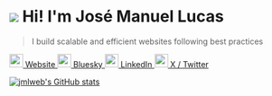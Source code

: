 # ![](https://emojis.slackmojis.com/emojis/images/1643514057/143/waving.gif?1643514057) Hi! I'm José Manuel Lucas

> I build scalable and efficient websites following best practices

<div class="btn-wrapper">
<a href="https://jmlweb.es/en" class="btn">
    <img height="24" width="24" src="https://cdn.simpleicons.org/astro" /> Website
  </a>
  <a href="https://bsky.app/profile/jmlweb.bsky.social" class="btn">
    <img height="24" width="24" src="https://cdn.simpleicons.org/bluesky" /> Bluesky
  </a>
  <a href="https://www.linkedin.com/in/josemanuellucas/" class="btn">
    <img height="24" width="24" src="https://cdn.simpleicons.org/linkedin" /> LinkedIn
  </a>
  <a href="https://x.com/jmlweb" class="btn">
    <img height="24" width="24" src="https://cdn.simpleicons.org/x/333333/eeeeee" /> X / Twitter
  </a>
</div>

[![jmlweb's GitHub stats](https://github-readme-stats.vercel.app/api?username=jmlweb&show_icons=true)](https://github.com/jmlweb)
